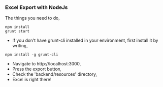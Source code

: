 ### Excel Export with NodeJs

The things you need to do,

```
npm install
grunt start
```

* If you don't have grunt-cli installed in your environment, first install it by writing,

```
npm install -g grunt-cli
```

* Navigate to http://localhost:3000,
* Press the export button,
* Check the 'backend/resources' directory,
* Excel is right there!
